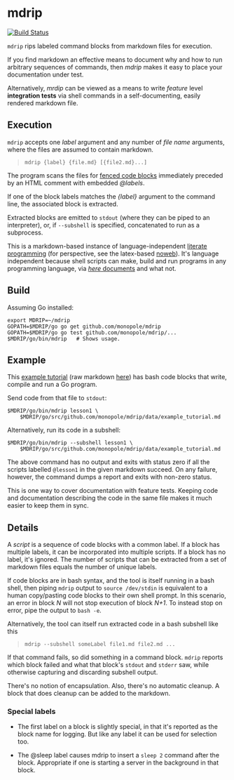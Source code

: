 # mdrip

[![Build Status](https://travis-ci.org/monopole/mdrip.svg?branch=master)](https://travis-ci.org/monopole/mdrip)

`mdrip` rips labeled command blocks from markdown files for execution.

If you find markdown an effective means to document why and how to run
arbitrary sequences of commands, then _mdrip_ makes it easy to place
your documentation under test.

Alternatively, _mrdip_ can be viewed as a means to write _feature_
level __integration tests__ via shell commands in a self-documenting,
easily rendered markdown file.

## Execution

`mdrip` accepts one _label_ argument and any number of _file name_
arguments, where the files are assumed to contain markdown.

> `mdrip {label} {file.md} [{file2.md}...]`

The program scans the files for
[fenced code blocks](https://help.github.com/articles/github-flavored-markdown/#fenced-code-blocks)
immediately preceded by an HTML comment with embedded _@labels_.

If one of the block labels matches the _{label}_ argument to the
command line, the associated block is extracted.

Extracted blocks are emitted to `stdout` (where they can be piped to
an interpreter), or, if `--subshell` is specified, concatenated to run
as a subprocess.

This is a markdown-based instance of language-independent
[literate programming](http://en.wikipedia.org/wiki/Literate_programming)
(for perspective, see the latex-based
[noweb](http://en.wikipedia.org/wiki/Noweb)).
It's language independent because shell scripts can
make, build and run programs in any programming language, via [_here_
documents](http://tldp.org/LDP/abs/html/here-docs.html) and what not.

## Build

Assuming Go installed:

```
export MDRIP=~/mdrip
GOPATH=$MDRIP/go go get github.com/monopole/mdrip
GOPATH=$MDRIP/go go test github.com/monopole/mdrip/...
$MDRIP/go/bin/mdrip   # Shows usage.
```

## Example

This [example tutorial][example-tutorial] (raw markdown [here][raw-example])
has bash code blocks that write, compile and run a Go program.

Send code from that file to `stdout`:

```
$MDRIP/go/bin/mdrip lesson1 \
    $MDRIP/go/src/github.com/monopole/mdrip/data/example_tutorial.md
```

Alternatively, run its code in a subshell:
```
$MDRIP/go/bin/mdrip --subshell lesson1 \
    $MDRIP/go/src/github.com/monopole/mdrip/data/example_tutorial.md
```

The above command has no output and exits with status zero if all the
scripts labelled `@lesson1` in the given markdown succeed.  On any
failure, however, the command dumps a report and exits with non-zero
status.

This is one way to cover documentation with feature tests.  Keeping
code and documentation describing the code in the same file makes it
much easier to keep them in sync.


## Details

A _script_ is a sequence of code blocks with a common label.  If a
block has multiple labels, it can be incorporated into multiple
scripts.  If a block has no label, it's ignored.  The number of
scripts that can be extracted from a set of markdown files equals the
number of unique labels.

If code blocks are in bash syntax, and the tool is itself running
in a bash shell, then piping `mdrip` output to `source /dev/stdin` is
equivalent to a human copy/pasting code blocks to their own shell
prompt.  In this scenario, an error in block _N_ will not stop
execution of block _N+1_.  To instead stop on error, pipe the output
to `bash -e`.

Alternatively, the tool can itself run extracted code in a bash subshell like this

> `mdrip --subshell someLabel file1.md file2.md ...`

If that command fails, so did something in a command block.  `mdrip`
reports which block failed and what that block's `stdout` and `stderr`
saw, while otherwise capturing and discarding subshell output.

There's no notion of encapsulation.  Also, there's no automatic
cleanup.  A block that does cleanup can be added to the markdown.

### Special labels

 * The first label on a block is slightly special, in that it's
   reported as the block name for logging.  But like any label it can
   be used for selection too.

 * The @sleep label causes mdrip to insert a `sleep 2` command after
   the block.  Appropriate if one is starting a server in the
   background in that block.

[travis-mdrip]: https://travis-ci.org/monopole/mdrip
[example-tutorial]: https://github.com/monopole/mdrip/blob/master/data/example_tutorial.md
[raw-example]: https://raw.githubusercontent.com/monopole/mdrip/master/data/example_tutorial.md

